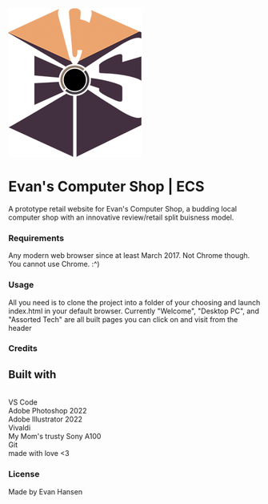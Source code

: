 <img src="images/ECS_logo_smol.png">

<h1> Evan's Computer Shop | ECS </h1>

A prototype retail website for Evan's Computer Shop, a budding local computer shop with an innovative review/retail split buisness model.

### Requirements

Any modern web browser since at least March 2017. Not Chrome though. You cannot use Chrome. :^) 

### Usage
All you need is to clone the project into a folder of your choosing and launch index.html in your default browser. Currently "Welcome", "Desktop PC", and "Assorted Tech" are all built pages you can click on and visit from the header 

### Credits

<h2>Built with</h2>
<br>
VS Code
<br>
Adobe Photoshop 2022
<br>
Adobe Illustrator 2022
<br>
Vivaldi
<br>
My Mom's trusty Sony A100
<br>
Git
<br>
made with love <3

### License 
Made by Evan Hansen
